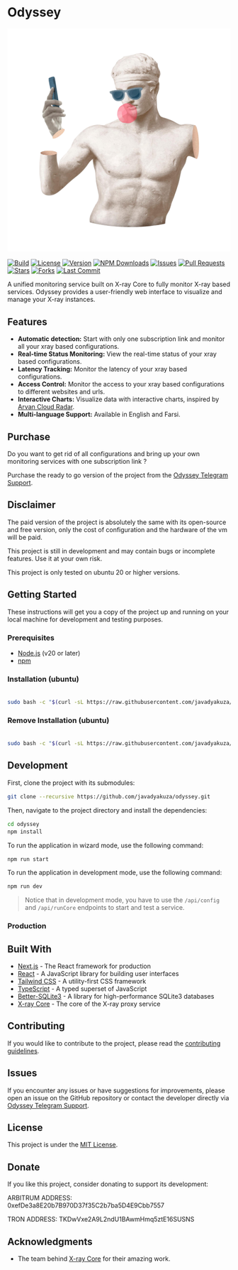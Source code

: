 # Odyssey

![Odyssey Logo](public/odyssey.png)

[![Build](https://img.shields.io/github/actions/workflow/status/Javadyakuza/Odyssey/ci.yml?branch=main&style=plastic)](https://github.com/Javadyakuza/Odyssey/actions)
[![License](https://img.shields.io/github/license/Javadyakuza/Odyssey?style=plastic)](https://github.com/Javadyakuza/Odyssey/blob/main/LICENSE)
[![Version](https://img.shields.io/github/package-json/v/Javadyakuza/Odyssey?style=plastic)](https://github.com/Javadyakuza/Odyssey/blob/main/package.json)
[![NPM Downloads](https://img.shields.io/npm/dt/odyssey?style=plastic)](https://www.npmjs.com/package/odyssey)
[![Issues](https://img.shields.io/github/issues/Javadyakuza/Odyssey?style=plastic)](https://github.com/Javadyakuza/Odyssey/issues)
[![Pull Requests](https://img.shields.io/github/issues-pr/Javadyakuza/Odyssey?style=plastic)](https://github.com/Javadyakuza/Odyssey/pulls)
[![Stars](https://img.shields.io/github/stars/Javadyakuza/Odyssey?style=plastic)](https://github.com/Javadyakuza/Odyssey/stargazers)
[![Forks](https://img.shields.io/github/forks/Javadyakuza/Odyssey?style=plastic)](https://github.com/Javadyakuza/Odyssey/network/members)
[![Last Commit](https://img.shields.io/github/last-commit/Javadyakuza/Odyssey?style=plastic)](https://github.com/Javadyakuza/Odyssey/commits/main)

A unified monitoring service built on X-ray Core to fully monitor X-ray based services. Odyssey provides a user-friendly web interface to visualize and manage your X-ray instances.

## Features

- **Automatic detection:** Start with only one subscription link and monitor all your xray based configurations.
- **Real-time Status Monitoring:** View the real-time status of your xray based configurations.
- **Latency Tracking:** Monitor the latency of your xray based configurations.
- **Access Control:** Monitor the access to your xray based configurations to different websites and urls.
- **Interactive Charts:** Visualize data with interactive charts, inspired by [Arvan Cloud Radar](https://radar.arvancloud.ir).
- **Multi-language Support:** Available in English and Farsi.

## Purchase

Do you want to get rid of all configurations and bring up your own monitoring services with one subscription link ?

Purchase the ready to go version of the project from the [Odyssey Telegram Support](https://t.me/javad_yakuzaa).

## Disclaimer

The paid version of the project is absolutely the same with its open-source and free version, only the cost of configuration and the hardware of the vm will be paid.

This project is still in development and may contain bugs or incomplete features. Use it at your own risk.

This project is only tested on ubuntu 20 or higher versions.

## Getting Started

These instructions will get you a copy of the project up and running on your local machine for development and testing purposes.

### Prerequisites

- [Node.js](https://nodejs.org/) (v20 or later)
- [npm](https://www.npmjs.com/)

### Installation (ubuntu)

```bash

sudo bash -c "$(curl -sL https://raw.githubusercontent.com/javadyakuza/odyssey/main/install.sh)"

```

### Remove Installation (ubuntu)

```bash

sudo bash -c "$(curl -sL https://raw.githubusercontent.com/javadyakuza/odyssey/main/uninstall.sh)"

```

## Development

First, clone the project with its submodules:

```bash
git clone --recursive https://github.com/javadyakuza/odyssey.git
```

Then, navigate to the project directory and install the dependencies:

```bash
cd odyssey
npm install
```

To run the application in wizard mode, use the following command:

```bash
npm run start
```

To run the application in development mode, use the following command:

```bash
npm run dev
```

> Notice that in development mode, you have to use the `/api/config` and `/api/runCore` endpoints to start and test a service.

### Production

## Built With

- [Next.js](https://nextjs.org/) - The React framework for production
- [React](https://reactjs.org/) - A JavaScript library for building user interfaces
- [Tailwind CSS](https://tailwindcss.com/) - A utility-first CSS framework
- [TypeScript](https://www.typescriptlang.org/) - A typed superset of JavaScript
- [Better-SQLite3](https://github.com/WiseLibs/better-sqlite3) - A library for high-performance SQLite3 databases
- [X-ray Core](https://github.com/XTLS/Xray-core) - The core of the X-ray proxy service

## Contributing

If you would like to contribute to the project, please read the [contributing guidelines](CONTRIBUTING.md).

## Issues

If you encounter any issues or have suggestions for improvements, please open an issue on the GitHub repository or contact the developer directly via [Odyssey Telegram Support](https://t.me/javad_yakuzaa).

## License

This project is under the [MIT License](./LICENSE.md).

## Donate

If you like this project, consider donating to support its development:

ARBITRUM ADDRESS: 0xefDe3a8E20b7B970D37f35C2b7ba5D4E9Cbb7557

TRON ADDRESS: TKDwVxe2A9L2ndU1BAwmHmq5ztE16SUSNS

## Acknowledgments

- The team behind [X-ray Core](https://github.com/XTLS/Xray-core) for their amazing work.
